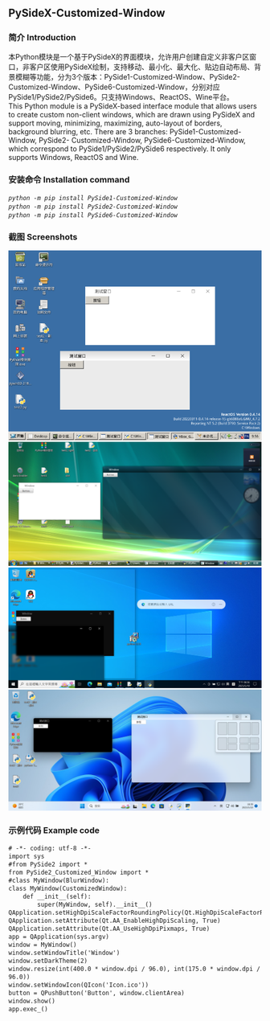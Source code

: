 ## PySideX-Customized-Window
### 简介 Introduction
本Python模块是一个基于PySideX的界面模块，允许用户创建自定义非客户区窗口，非客户区使用PySideX绘制，支持移动、最小化、最大化、贴边自动布局、背景模糊等功能，分为3个版本：PySide1-Customized-Window、PySide2-Customized-Window、PySide6-Customized-Window，分别对应PySide1/PySide2/PySide6。只支持Windows、ReactOS、Wine平台。
<br>
This Python module is a PySideX-based interface module that allows users to create custom non-client windows, which are drawn using PySideX and support moving, minimizing, maximizing, auto-layout of borders, background blurring, etc. There are 3 branches: PySide1-Customized-Window, PySide2- Customized-Window, PySide6-Customized-Window, which correspond to PySide1/PySide2/PySide6 respectively. It only supports Windows, ReactOS and Wine.
### 安装命令 Installation command
*`python -m pip install PySide1-Customized-Window`*
<br>
*`python -m pip install PySide2-Customized-Window`*
<br>
*`python -m pip install PySide6-Customized-Window`*
### 截图 Screenshots
![ReactOS](./jietu/ReactOS.png)
![WinVista](./jietu/WinVista.png)
![Win10](./jietu/Win10.png)
![Win11](./jietu/Win11.png)
### 示例代码 Example code
```
# -*- coding: utf-8 -*-
import sys
#from PySide2 import *
from PySide2_Customized_Window import *
#class MyWindow(BlurWindow):
class MyWindow(CustomizedWindow):
    def __init__(self):
        super(MyWindow, self).__init__()
QApplication.setHighDpiScaleFactorRoundingPolicy(Qt.HighDpiScaleFactorRoundingPolicy.PassThrough)
QApplication.setAttribute(Qt.AA_EnableHighDpiScaling, True)
QApplication.setAttribute(Qt.AA_UseHighDpiPixmaps, True)
app = QApplication(sys.argv)
window = MyWindow()
window.setWindowTitle('Window')
window.setDarkTheme(2)
window.resize(int(400.0 * window.dpi / 96.0), int(175.0 * window.dpi / 96.0))
window.setWindowIcon(QIcon('Icon.ico'))
button = QPushButton('Button', window.clientArea)
window.show()
app.exec_()
```
